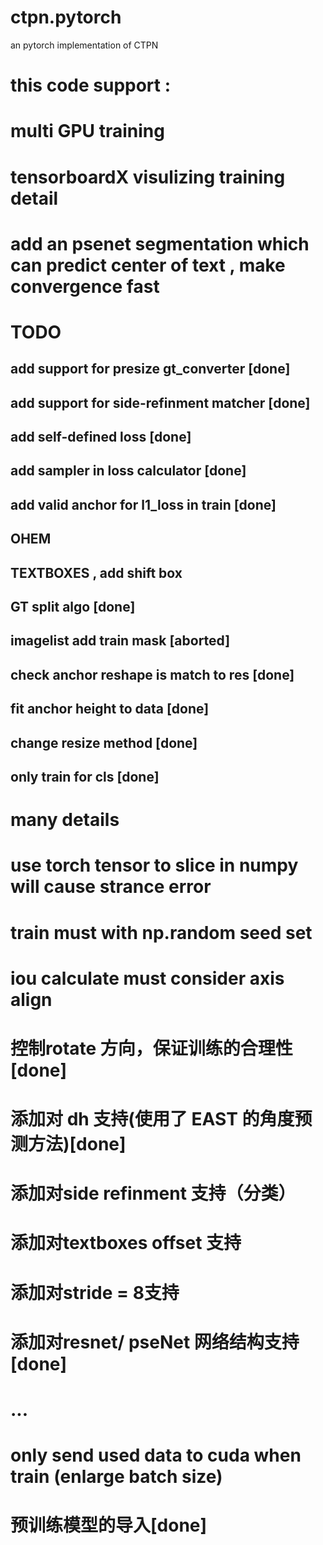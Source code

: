 # ctpn.pytorch
an pytorch implementation of CTPN


# this code support :
# multi GPU training
# tensorboardX visulizing training detail
# add an psenet segmentation which can predict center of text , make convergence fast



# TODO

## add support for presize gt_converter [done]
## add support for side-refinment matcher [done]
## add self-defined loss [done]
## add sampler in loss calculator [done]
## add valid anchor for l1_loss in train [done]
## OHEM
## TEXTBOXES , add shift box
## GT split algo [done]
## imagelist add  train mask [aborted]
## check anchor reshape is match to res [done]
## fit anchor height to data [done]
## change resize method [done]
## only train for cls [done]

# many details

# use torch tensor to slice in numpy will cause strance error
# train must with np.random seed set
# iou calculate must consider axis align



# 控制rotate 方向，保证训练的合理性[done]
# 添加对 dh 支持(使用了 EAST 的角度预测方法)[done]
# 添加对side refinment 支持（分类）
# 添加对textboxes offset 支持
# 添加对stride = 8支持
# 添加对resnet/ pseNet 网络结构支持[done]
# ...
# only send used data to cuda when train (enlarge batch size)
# 预训练模型的导入[done]
